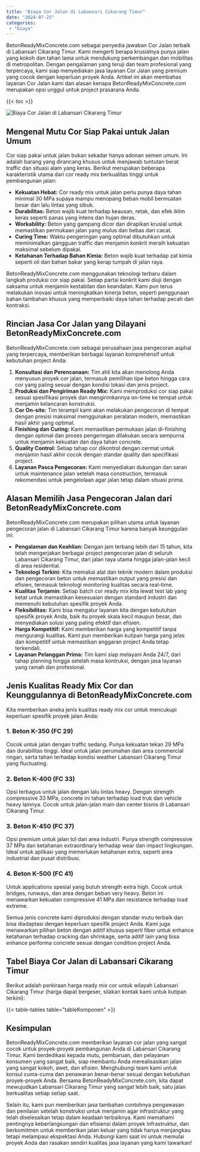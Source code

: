 ```yaml
---
title: "Biaya Cor Jalan di Labansari Cikarang Timur"
date: "2024-07-25"
categories: 
 - "biaya"
---
```


BetonReadyMixConcrete.com sebagai penyedia jawaban Cor Jalan terbaik di Labansari Cikarang Timur. Kami mengerti berapa krusialnya punya jalan yang kokoh dan tahan lama untuk mendukung perkembangan dan mobilitas di metropolitan. Dengan pengalaman yang teruji dan team profesional yang terpercaya, kami siap menyediakan jasa layanan Cor Jalan yang premium yang cocok dengan keperluan proyek Anda. Artikel ini akan membahas layanan Cor Jalan kami dan alasan kenapa BetonReadyMixConcrete.com merupakan opsi unggul untuk project prasarana Anda.

{{< toc >}}

![Biaya Cor Jalan di Labansari Cikarang Timur](https://betoncor8.github.io/cor/harga-beton-readymix-concrete%20(32).png)

## Mengenal Mutu Cor Siap Pakai untuk Jalan Umum

Cor siap pakai untuk jalan bukan sekadar hanya adonan semen umum. Ini adalah barang yang dirancang khusus untuk menjawab tuntutan berat traffic dan situasi alam yang keras. Berikut merupakan beberapa karakteristik utama dari cor ready mix berkualitas tinggi untuk pembangunan jalan:

- **Kekuatan Hebat:** Cor ready mix untuk jalan perlu punya daya tahan minimal 30 MPa supaya mampu menopang beban mobil bermuatan besar dan lalu lintas yang sibuk.
- **Durabilitas:** Beton wajib kuat terhadap keausan, retak, dan efek iklim keras seperti panas yang intens dan hujan deras.
- **Workability:** Beton yang gampang dicor dan dirapikan krusial untuk memastikan permukaan jalan yang mulus dan bebas dari cacat.
- **Curing Time:** Waktu pengeringan yang optimal dibutuhkan untuk meminimalkan gangguan traffic dan menjamin konkrit meraih kekuatan maksimal sebelum dipakai.
- **Ketahanan Terhadap Bahan Kimia:** Beton wajib kuat terhadap zat kimia seperti oli dan bahan bakar yang kerap tumpah di jalan raya.

BetonReadyMixConcrete.com menggunakan teknologi terbaru dalam langkah produksi cor siap pakai. Setiap partai konkrit kami diuji dengan saksama untuk menjamin kestabilan dan keandalan. Kami pun terus melakukan inovasi untuk meningkatkan kinerja beton, seperti penggunaan bahan tambahan khusus yang memperbaiki daya tahan terhadap pecah dan kontraksi.

## Rincian Jasa Cor Jalan yang Dilayani BetonReadyMixConcrete.com

BetonReadyMixConcrete.com sebagai perusahaan jasa pengecoran asphal yang terpercaya, memberikan berbagai layanan komprehensif untuk kebutuhan project Anda:

1. **Konsultasi dan Perencanaan:** Tim ahli kita akan menolong Anda menyusun proyek cor jalan, termasuk pemilihan tipe beton hingga cara cor yang paling sesuai dengan kondisi lokasi dan jenis project.
2. **Produksi dan Pengiriman Ready Mix:** Kami memproduksi cor siap pakai sesuai spesifikasi proyek dan mengirimkannya on-time ke tempat untuk menjamin kelancaran konstruksi.
3. **Cor On-site:** Tim terampil kami akan melakukan pengecoran di tempat dengan presisi maksimal menggunakan peralatan modern, memastikan hasil akhir yang optimal.
4. **Finishing dan Curing:** Kami memastikan permukaan jalan di-finishing dengan optimal dan proses pengeringan dilakukan secara sempurna untuk menjamin kekuatan dan daya tahan concrete.
5. **Quality Control:** Setiap tahap cor dikontrol dengan cermat untuk menjamin hasil akhir cocok dengan standar quality dan specifikasi project.
6. **Layanan Pasca Pengecoran:** Kami menyediakan dukungan dan saran untuk maintenance jalan setelah masa construction, termasuk rekomendasi untuk pengelolaan agar jalan tetap dalam situasi prima.

## Alasan Memilih Jasa Pengecoran Jalan dari BetonReadyMixConcrete.com

BetonReadyMixConcrete.com merupakan pilihan utama untuk layanan pengecoran jalan di Labansari Cikarang Timur karena banyak keunggulan ini:

- **Pengalaman dan Keahlian:** Dengan jam terbang lebih dari 15 tahun, kita telah mengerjakan berbagai project pengecoran jalan di seluruh Labansari Cikarang Timur, dari jalan raya utama hingga jalan-jalan kecil di area residential.
- **Teknologi Terkini:** Kita memakai alat dan teknik modern dalam produksi dan pengecoran beton untuk memastikan output yang presisi dan efisien, termasuk teknologi monitoring kualitas secara real-time.
- **Kualitas Terjamin:** Setiap batch cor ready mix kita lewat test lab yang ketat untuk memastikan kesesuaian dengan standard industri dan memenuhi kebutuhan spesifik proyek Anda.
- **Fleksibilitas:** Kami bisa mengatur layanan kita dengan kebutuhan spesifik proyek Anda, baik itu proyek skala kecil maupun besar, dan menyediakan solusi yang paling efektif dan efisien.
- **Harga Kompetitif:** Kami memberikan harga yang kompetitif tanpa mengurangi kualitas. Kami pun memberikan kutipan harga yang jelas dan kompetitif untuk memastikan anggaran project Anda tetap terkendali.
- **Layanan Pelanggan Prima:** Tim kami siap melayani Anda 24/7, dari tahap planning hingga setelah masa kontruksi, dengan jasa layanan yang ramah dan profesional.

## Jenis Kualitas Ready Mix Cor dan Keunggulannya di BetonReadyMixConcrete.com

Kita memberikan aneka jenis kualitas ready mix cor untuk mencukupi keperluan spesifik proyek jalan Anda:

### 1\. Beton K-350 (FC 29)

Cocok untuk jalan dengan traffic sedang. Punya kekuatan tekan 29 MPa dan durabilitas tinggi. Ideal untuk jalan perumahan dan area commercial ringan, serta tahan terhadap kondisi weather Labansari Cikarang Timur yang fluctuating.

### 2\. Beton K-400 (FC 33)

Opsi terbagus untuk jalan dengan lalu lintas heavy. Dengan strength compressive 33 MPa, concrete ini tahan terhadap load truk dan vehicle heavy lainnya. Cocok untuk jalan-jalan main dan center bisnis di Labansari Cikarang Timur.

### 3\. Beton K-450 (FC 37)

Opsi premium untuk jalan tol dan area industri. Punya strength compressive 37 MPa dan ketahanan extraordinary terhadap wear dan impact lingkungan. Ideal untuk aplikasi yang memerlukan ketahanan extra, seperti area industrial dan pusat distribusi.

### 4\. Beton K-500 (FC 41)

Untuk applications spesial yang butuh strength extra high. Cocok untuk bridges, runways, dan area dengan beban very heavy. Beton ini menawarkan kekuatan compressive 41 MPa dan resistance terhadap load extreme.

Semua jenis concrete kami diproduksi dengan standar mutu terbaik dan bisa diadaptasi dengan keperluan spesifik project Anda. Kami juga menawarkan pilihan beton dengan aditif khusus seperti fiber untuk enhance ketahanan terhadap cracking dan shrinkage, serta aditif lain yang bisa enhance performa concrete sesuai dengan condition project Anda.

## Tabel Biaya Cor Jalan di Labansari Cikarang Timur

Berikut adalah perkiraan harga ready mix cor untuk wilayah Labansari Cikarang Timur (harga dapat bergeser, silakan kontak kami untuk kutipan terkini):

{{< table-tables table="tableKomponen" >}}

## Kesimpulan

BetonReadyMixConcrete.com memberikan layanan cor jalan yang sangat cocok untuk proyek-proyek pembangunan Anda di Labansari Cikarang Timur. Kami berdedikasi kepada mutu, pembaruan, dan pelayanan konsumen yang sangat baik, siap membantu Anda merealisasikan jalan yang sangat kokoh, awet, dan efisien. Menghubungi team kami untuk konsul cuma-cuma dan penawaran benar-benar sesuai dengan kebutuhan proyek-proyek Anda. Bersama BetonReadyMixConcrete.com, kita dapat mewujudkan Labansari Cikarang Timur yang sangat lebih baik, satu jalan berkualitas setiap setiap saat.

Selain itu, kami pun memberikan jasa tambahan contohnya pengawasan dan penilaian setelah konstruksi untuk menjamin agar infrastruktur yang telah diselesaikan tetap dalam keadaan terbaiknya. Kami memahami pentingnya keberlangsungan dan efisiensi dalam proyek infrastruktur, dan berkomitmen untuk memberikan jalan keluar yang tidak hanya menjangkau tetapi melampaui ekspektasi Anda. Hubungi kami saat ini untuk memulai proyek Anda dan rasakan sendiri kualitas jasa layanan yang kami tawarkan!
